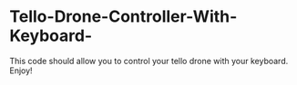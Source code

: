 # Tello-Drone-Controller-With-Keyboard-
This code should allow you to control your tello drone with your keyboard. Enjoy!
